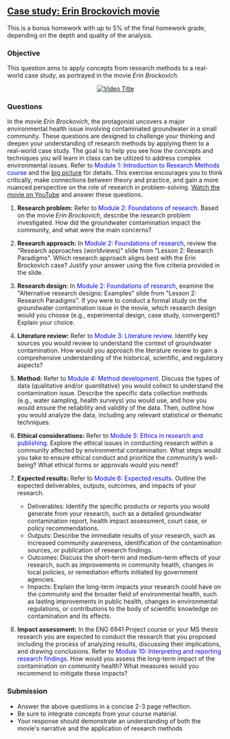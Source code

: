 ## [Case study: Erin Brockovich movie](https://aselshall.github.io/rm/hw/case1)
This is a bonus homework with up to 5% of the final homework grade, depending on the depth and quality of the analysis.

### Objective 
This question aims to apply concepts from research methods to a real-world case study, as portrayed in the movie *Erin Brockovich*. 

<div style="text-align: center;">
  <a href="https://youtu.be/ERJ74tDM03s">
    <img src="https://img.youtube.com/vi/ERJ74tDM03s/0.jpg" alt="Video Title">
  </a>
</div>

### Questions

In the movie *Erin Brockovich*, the protagonist uncovers a major environmental health issue involving contaminated groundwater in a small community. These questions are designed to challenge your thinking and deepen your understanding of research methods by applying them to a real-world case study. The goal is to help you see how the concepts and techniques you will learn in class can be utilized to address complex environmental issues. Refer to <span style="color:blue">Module 1: Introduction to Research Methods course</span> and the [big picture](https://aselshall.github.io/rm/hw/big-picture) for details. This exercise encourages you to think critically, make connections between theory and practice, and gain a more nuanced perspective on the role of research in problem-solving. [Watch the movie on YouTube](https://youtu.be/ERJ74tDM03s) and answer these questions. 

1. **Research problem:** Refer to <span style="color:blue">Module 2: Foundations of research</span>. Based on the movie *Erin Brockovich*, describe the research problem investigated. How did the groundwater contamination impact the community, and what were the main concerns?

2. **Research approach:** In <span style="color:blue">Module 2: Foundations of research</span>, review the "Research approaches (worldviews)" slide from "Lesson 2: Research Paradigms". Which research approach aligns best with the Erin Brockovich case? Justify your answer using the five criteria provided in the slide.

3. **Research design:** In <span style="color:blue">Module 2: Foundations of research</span>, examine the "Alternative research designs: Examples" slide from "Lesson 2: Research Paradigms". If you were to conduct a formal study on the groundwater contamination issue in the movie, which research design would you choose (e.g., experimental design, case study, convergent)? Explain your choice.

4. **Literature review:** Refer to <span style="color:blue">Module 3: Literature review</span>. Identify key sources you would review to understand the context of groundwater contamination. How would you approach the literature review to gain a comprehensive understanding of the historical, scientific, and regulatory aspects?

5. **Method:** Refer to <span style="color:blue">Module 4: Method development</span>. Discuss the types of data (qualitative and/or quantitative) you would collect to understand the contamination issue. Describe the specific data collection methods (e.g., water sampling, health surveys) you would use, and how you would ensure the reliability and validity of the data. Then, outline how you would analyze the data, including any relevant statistical or thematic techniques.

6. **Ethical considerations:** Refer to <span style="color:blue">Module 5: Ethics in research and publishing</span>. Explore the ethical issues in conducting research within a community affected by environmental contamination. What steps would you take to ensure ethical conduct and prioritize the community’s well-being? What ethical forms or approvals would you need?

7. **Expected results:**
Refer to <span style="color:blue">Module 6: Expected results</span>. Outline the expected deliverables, outputs, outcomes, and impacts of your research.
    - Deliverables: Identify the specific products or reports you would generate from your research, such as a detailed groundwater contamination report, health impact assessment, court case, or policy recommendations.
    - Outputs: Describe the immediate results of your research, such as increased community awareness, identification of the contamination sources, or publication of research findings.
    - Outcomes: Discuss the short-term and medium-term effects of your research, such as improvements in community health, changes in local policies, or remediation efforts initiated by government agencies.
    - Impacts: Explain the long-term impacts your research could have on the community and the broader field of environmental health, such as lasting improvements in public health, changes in environmental regulations, or contributions to the body of scientific knowledge on contamination and its effects.

8. **Impact assessment:** In the ENG 6941 Project course or your MS thesis research you are expected to conduct the research that you proposed including the process of analyzing results, discussing their implications, and drawing conclusions. Refer to <span style="color:blue">Module 10: Interpreting and reporting research findings</span>. How would you assess the long-term impact of the contamination on community health? What measures would you recommend to mitigate these impacts?

### Submission 
- Answer the above questions in a concise 2-3 page reflection.
- Be sure to integrate concepts from your course material.
- Your response should demonstrate an understanding of both the movie's narrative and the application of  research methods
